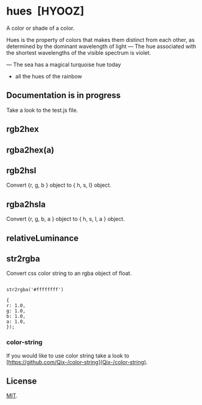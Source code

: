 # hues [HYOOZ]

A color or shade of a color.

Hues is the property of colors that makes them distinct from each other, as determined by the dominant wavelength of light — The hue associated with the shortest wavelengths of the visible spectrum is violet.

— The sea has a magical turquoise hue today

- all the hues of the rainbow

## Documentation is in progress

Take a look to the test.js file.

## rgb2hex

## rgba2hex(a)

## rgb2hsl

Convert {r, g, b } object to { h, s, l} object.

## rgba2hsla

Convert {r, g, b, a } object to { h, s, l, a } object.

## relativeLuminance

## str2rgba

Convert css color string to an rgba object of float.

```

str2rgba('#ffffffff')

{
r: 1.0,
g: 1.0,
b: 1.0,
a: 1.0,
});

```


### color-string

If you would like to use color string take a look to [https://github.com/Qix-/color-string](Qix-/color-string).

## License

[MIT](LICENSE).
